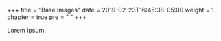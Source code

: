 +++
title = "Base Images"
date = 2019-02-23T16:45:38-05:00
weight = 1
chapter = true
pre = "<b> </b>"
+++


Lorem Ipsum.
